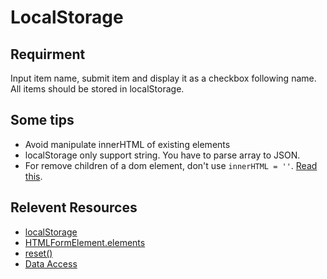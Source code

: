 # LocalStorage

## Requirment
Input item name, submit item and display it as a checkbox following name. All items should be stored in localStorage.

## Some tips
- Avoid manipulate innerHTML of existing elements
- localStorage only support string. You have to parse array to JSON.
- For remove children of a dom element, don't use `innerHTML = ''`. [Read this](https://stackoverflow.com/questions/3955229/remove-all-child-elements-of-a-dom-node-in-javascript).

## Relevent Resources
- [localStorage](https://developer.mozilla.org/en-US/docs/Web/API/Window/localStorage)
- [HTMLFormElement.elements](https://developer.mozilla.org/en-US/docs/Web/API/HTMLFormElement/elements)
- [reset()](https://developer.mozilla.org/en-US/docs/Web/API/HTMLFormElement/reset)
- [Data Access](https://developer.mozilla.org/en-US/docs/Learn/HTML/Howto/Use_data_attributes)

